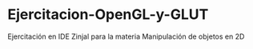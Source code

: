 # Ejercitacion-OpenGL-y-GLUT
Ejercitación en IDE Zinjal para la materia Manipulación de objetos en 2D
